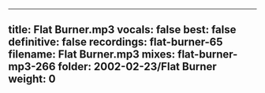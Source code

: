 
---
title: Flat Burner.mp3
vocals: false
best: false
definitive: false
recordings: flat-burner-65
filename: Flat Burner.mp3
mixes: flat-burner-mp3-266
folder: 2002-02-23/Flat Burner
weight: 0
---

